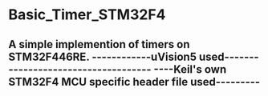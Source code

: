 # Basic_Timer_STM32F4

A simple implemention of timers on STM32F446RE. 
------------uVision5 used------------------------------------
----Keil's own STM32F4 MCU specific header file used---------
-------------------------------------------------------------
